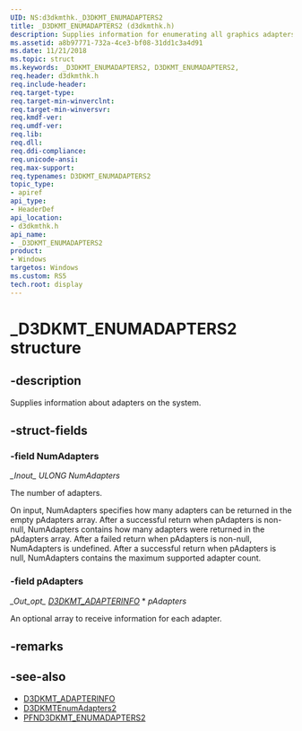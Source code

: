 ```yaml
---
UID: NS:d3dkmthk._D3DKMT_ENUMADAPTERS2
title: _D3DKMT_ENUMADAPTERS2 (d3dkmthk.h)
description: Supplies information for enumerating all graphics adapters on the system.
ms.assetid: a8b97771-732a-4ce3-bf08-31dd1c3a4d91
ms.date: 11/21/2018
ms.topic: struct
ms.keywords: _D3DKMT_ENUMADAPTERS2, D3DKMT_ENUMADAPTERS2, 
req.header: d3dkmthk.h
req.include-header:
req.target-type:
req.target-min-winverclnt:
req.target-min-winversvr:
req.kmdf-ver:
req.umdf-ver:
req.lib:
req.dll:
req.ddi-compliance:
req.unicode-ansi:
req.max-support:
req.typenames: D3DKMT_ENUMADAPTERS2
topic_type: 
- apiref
api_type: 
- HeaderDef
api_location: 
- d3dkmthk.h
api_name: 
- _D3DKMT_ENUMADAPTERS2
product:
- Windows
targetos: Windows
ms.custom: RS5
tech.root: display
---
```


# _D3DKMT_ENUMADAPTERS2 structure

## -description

Supplies information about adapters on the system.

## -struct-fields

### -field NumAdapters
*\_Inout\_* *ULONG NumAdapters*

The number of adapters.

On input, NumAdapters specifies how many adapters can be returned in the empty pAdapters array.
After a successful return when pAdapters is non-null, NumAdapters contains how many adapters were returned in the pAdapters array.
After a failed return when pAdapters is non-null, NumAdapters is undefined.
After a successful return when pAdapters is null, NumAdapters contains the maximum supported adapter count.

### -field pAdapters
*\_Out\_opt\_* *[D3DKMT_ADAPTERINFO](ns-d3dkmthk-_d3dkmt_adapterinfo.md)* * *pAdapters*
 
An optional array to receive information for each adapter.

## -remarks

## -see-also
- [D3DKMT_ADAPTERINFO](ns-d3dkmthk-_d3dkmt_adapterinfo.md)
- [D3DKMTEnumAdapters2](nf-d3dkmthk-d3dkmtenumadapters2.md)
- [PFND3DKMT_ENUMADAPTERS2](nc-d3dkmthk-pfnd3dkmt_enumadapters2.md)
